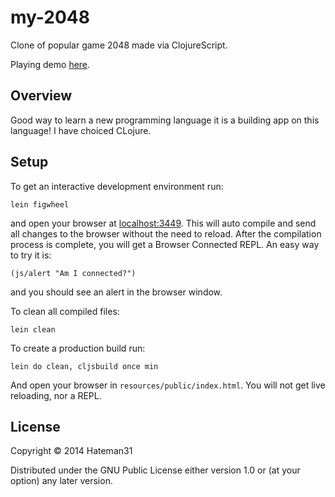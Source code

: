 # my-2048

Clone of popular game 2048 made via ClojureScript.

Playing demo [here](https://hateman31.github.com).
 

## Overview

Good way to learn a new programming language it is a building app on this language!
I have choiced CLojure.

## Setup

To get an interactive development environment run:

    lein figwheel

and open your browser at [localhost:3449](http://localhost:3449/).
This will auto compile and send all changes to the browser without the
need to reload. After the compilation process is complete, you will
get a Browser Connected REPL. An easy way to try it is:

    (js/alert "Am I connected?")

and you should see an alert in the browser window.

To clean all compiled files:

    lein clean

To create a production build run:

    lein do clean, cljsbuild once min

And open your browser in `resources/public/index.html`. You will not
get live reloading, nor a REPL. 

## License

Copyright © 2014 Hateman31

Distributed under the GNU Public License either version 1.0 or (at your option) any later version.
